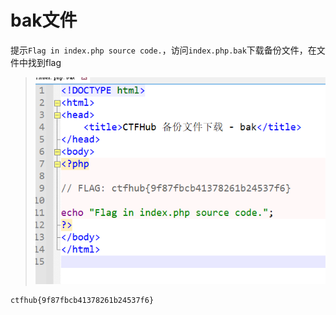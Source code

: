 # bak文件

提示`Flag in index.php source code.`，访问`index.php.bak`下载备份文件，在文件中找到flag

> <img src="./img/5.png">

```flag
ctfhub{9f87fbcb41378261b24537f6}
```

